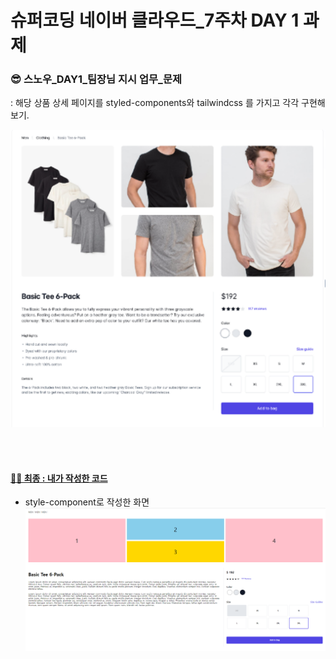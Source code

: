# 슈퍼코딩 네이버 클라우드_7주차 DAY 1 과제

### 😎 스노우_DAY1_팀장님 지시 업무_문제
: 해당 상품 상세 페이지를 styled-components와 tailwindcss 를 가지고 각각 구현해보기.

![Alt text](image.png)

<br />
<br />

#### [🙋‍♀️ 최종 : 내가 작성한 코드](./css-in-js/src/App.js)

- style-component로 작성한 화면
![Alt text](image-1.png)